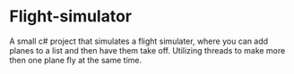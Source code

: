 # Flight-simulator
A small c# project that simulates a flight simulater, where you can add planes to a list and then have them take off. Utilizing threads to make more then one plane fly at the same time.
